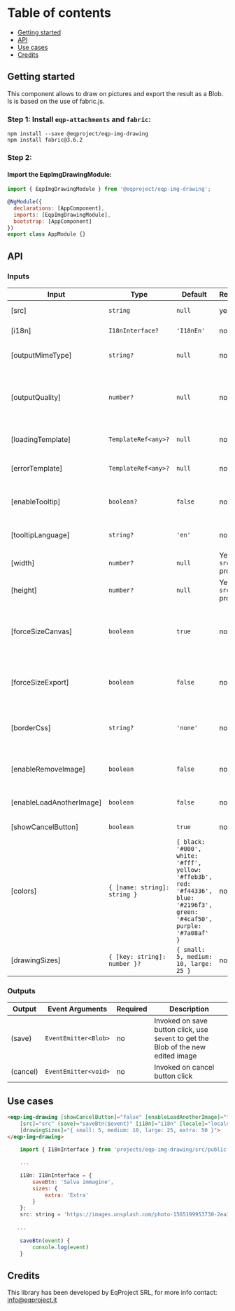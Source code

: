 Table of contents
=================
 * [Getting started](#getting-started)
 * [API](#api)
 * [Use cases](#use-cases)
 * [Credits](#credits)

## Getting started
This component allows to draw on pictures and export the result as a Blob. Is is based on the use of fabric.js.

### Step 1: Install `eqp-attachments` and `fabric`:

```shell
npm install --save @eqproject/eqp-img-drawing
npm install fabric@3.6.2
```

### Step 2: 
#### Import the EqpImgDrawingModule:

```js
import { EqpImgDrawingModule } from '@eqproject/eqp-img-drawing';

@NgModule({
  declarations: [AppComponent],
  imports: [EqpImgDrawingModule],
  bootstrap: [AppComponent]
})
export class AppModule {}
```

## API
### Inputs

| Input  | Type | Default | Required | Description |
| - | - | - | - | - |
| [src] | `string`| `null` | yes | Image url or base64 string |
| [i18n] | `I18nInterface?` | `'I18nEn'` | no | Text labels to use |
| [outputMimeType] | `string?` | `null` | no | Mime type of the output image |
| [outputQuality] | `number?` | `null` | no | Number between 0 and 1 to determine the quality of the ouput image |
| [loadingTemplate] | `TemplateRef<any>?` | `null` | no | Template shown while loading |
| [errorTemplate] | `TemplateRef<any>?` | `null` | no | Template shown in case of error |
| [enableTooltip] | `boolean?` | `false` | no | Enable/disable tooltip for toolbar buttons/actions |
| [tooltipLanguage] | `string?` | `'en'` | no | Language of tooltip (`en` or `fr`) |
| [width] | `number?` | `null` | Yes if no `src` provided | Width of the canvas |
| [height] | `number?` | `null` | Yes if no `src` provided | Height of the canvas |
| [forceSizeCanvas] | `boolean`| `true` | no | Force the canvas to width and height of image or with those specified |
| [forceSizeExport] | `boolean`| `false` | no | Force the exported image to width and height with those specified |
| [borderCss] | `string?` | `'none'` | no | Add a border to the canvas in CSS (example: `1px solib black`) |
| [enableRemoveImage] | `boolean`| `false` | no | Enable the option to remove the image loaded |
| [enableLoadAnotherImage] | `boolean`| `false` | no | Enable the option to load another image |
| [showCancelButton] | `boolean`| `true` | no | Enable the cancel button |
| [colors] | `{ [name: string]: string }` | `{ black: '#000', white: '#fff', yellow: '#ffeb3b', red: '#f44336', blue: '#2196f3', green: '#4caf50', purple: '#7a08af' }` | no | Colors available for users |
| [drawingSizes] | `{ [key: string]: number }?` | `{ small: 5, medium: 10, large: 25 }` | no | Sizes available for users |

### Outputs
| Output  | Event Arguments | Required | Description |
| ------------- | ------------- | ------------- | ------------- |
| (save) | `EventEmitter<Blob>` | no | Invoked on save button click, use `$event` to get the Blob of the new edited image |
| (cancel) | `EventEmitter<void>` | no | Invoked on cancel button click |

## Use cases
```html
<eqp-img-drawing [showCancelButton]="false" [enableLoadAnotherImage]="true" [enableRemoveImage]="true"
    [src]="src" (save)="saveBtn($event)" [i18n]="i18n" [locale]="locale" 
    [drawingSizes]="{ small: 5, medium: 10, large: 25, extra: 50 }">
</eqp-img-drawing>
```
```js   
    import { I18nInterface } from 'projects/eqp-img-drawing/src/public-api';
    
    ...
    
    i18n: I18nInterface = {
        saveBtn: 'Salva immagine',
        sizes: {
            extra: 'Extra'
        }
    };
    src: string = 'https://images.unsplash.com/photo-1565199953730-2ea3b119ae22?ixlib=rb-1.2.1&ixid=eyJhcHBfaWQiOjEyMDd9&auto=format&fit=crop&w=700&q=80';
   
   ...
   
    saveBtn(event) {
        console.log(event)
    }
```


## Credits
This library has been developed by EqProject SRL, for more info contact: info@eqproject.it